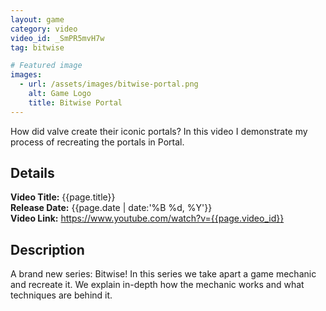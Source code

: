 ```yaml
---
layout: game
category: video
video_id: _SmPR5mvH7w
tag: bitwise

# Featured image
images:
  - url: /assets/images/bitwise-portal.png
    alt: Game Logo
    title: Bitwise Portal
---
```


How did valve create their iconic portals? In this video I demonstrate my process of recreating the portals in Portal.
<!--content-->

## Details
**Video Title:** {{page.title}}  
**Release Date:**  {{page.date | date:'%B %d, %Y'}}  
**Video Link:** <https://www.youtube.com/watch?v={{page.video_id}}>  

## Description    
A brand new series: Bitwise! In this series we take apart a game mechanic and recreate it. We explain in-depth how the mechanic works and what techniques are behind it.
